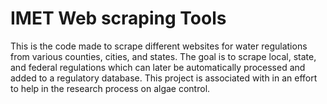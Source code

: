 # IMET Web scraping Tools
This is the code made to scrape different websites for water regulations from various
counties, cities, and states. The goal is to scrape local, state, and federal regulations
which can later be automatically processed and added to a regulatory database. This project 
is associated with in an effort to help in the research process on algae control. 